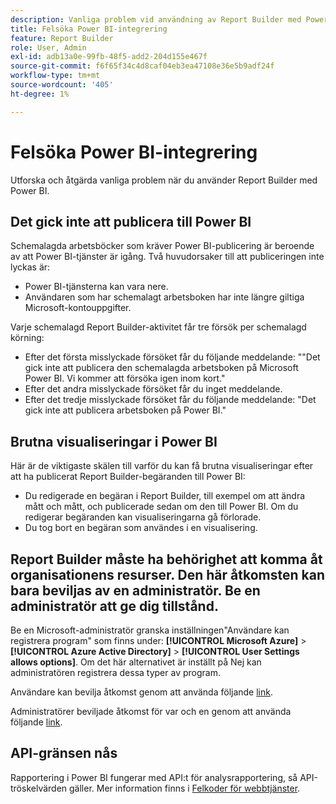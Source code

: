 ```yaml
---
description: Vanliga problem vid användning av Report Builder med Power BI.
title: Felsöka Power BI-integrering
feature: Report Builder
role: User, Admin
exl-id: adb13a0e-99fb-48f5-add2-204d155e467f
source-git-commit: f6f65f34c4d8caf04eb3ea47108e36e5b9adf24f
workflow-type: tm+mt
source-wordcount: '405'
ht-degree: 1%

---
```


# Felsöka Power BI-integrering

Utforska och åtgärda vanliga problem när du använder Report Builder med Power BI.

## Det gick inte att publicera till Power BI

Schemalagda arbetsböcker som kräver Power BI-publicering är beroende av att Power BI-tjänster är igång. Två huvudorsaker till att publiceringen inte lyckas är:

* Power BI-tjänsterna kan vara nere.
* Användaren som har schemalagt arbetsboken har inte längre giltiga Microsoft-kontouppgifter.

Varje schemalagd Report Builder-aktivitet får tre försök per schemalagd körning:

* Efter det första misslyckade försöket får du följande meddelande: &quot;&quot;Det gick inte att publicera den schemalagda arbetsboken på Microsoft Power BI. Vi kommer att försöka igen inom kort.&quot;
* Efter det andra misslyckade försöket får du inget meddelande.
* Efter det tredje misslyckade försöket får du följande meddelande: &quot;Det gick inte att publicera arbetsboken på Power BI.&quot;

## Brutna visualiseringar i Power BI

Här är de viktigaste skälen till varför du kan få brutna visualiseringar efter att ha publicerat Report Builder-begäranden till Power BI:

* Du redigerade en begäran i Report Builder, till exempel om att ändra mått och mått, och publicerade sedan om den till Power BI. Om du redigerar begäranden kan visualiseringarna gå förlorade.
* Du tog bort en begäran som användes i en visualisering.

## Report Builder måste ha behörighet att komma åt organisationens resurser. Den här åtkomsten kan bara beviljas av en administratör. Be en administratör att ge dig tillstånd.

Be en Microsoft-administratör granska inställningen&quot;Användare kan registrera program&quot; som finns under: **[!UICONTROL Microsoft Azure]** > **[!UICONTROL Azure Active Directory]** > **[!UICONTROL User Settings allows options]**. Om det här alternativet är inställt på Nej kan administratören registrera dessa typer av program.

Användare kan bevilja åtkomst genom att använda följande [link](https://login.microsoftonline.com/common/oauth2/authorize?response_type=code&amp;prompt=logint&amp;client_id=8d84f6d8-29a4-4484-a670-589b32400278&amp;redirect_uri=https%3a%2f%2fmy.omniture.com%2fsc15%2farb%2flogin.html&amp;resource=https%3a%2f%2fanalysis.windows.net%2fpowerbi%2fapi&amp;locale=en_US).

Administratörer beviljade åtkomst för var och en genom att använda följande [link](https://login.microsoftonline.com/common/oauth2/authorize?response_type=code&amp;prompt=admin_consent&amp;client_id=8d84f6d8-29a4-4484-a670-589b32400278&amp;redirect_uri=https%3a%2f%2fmy.omniture.com%2fsc15%2farb%2flogin.html&amp;resource=https%3a%2f%2fanalysis.windows.net%2fpowerbi%2fapi&amp;locale=en_US).

## API-gränsen nås

Rapportering i Power BI fungerar med API:t för analysrapportering, så API-tröskelvärden gäller. Mer information finns i [Felkoder för webbtjänster](https://github.com/AdobeDocs/analytics-1.4-apis/blob/3dda746890743c2098256719d6595109b7748262/docs/getting-started/c_Web_Services_Error_Codes.md).
